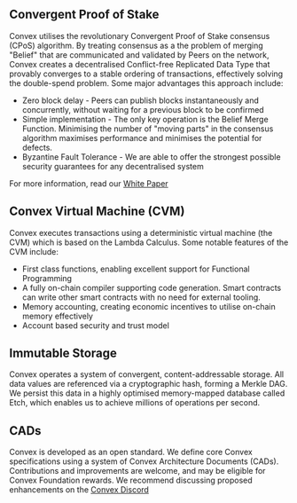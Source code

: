 ## Convergent Proof of Stake

Convex utilises the revolutionary Convergent Proof of Stake consensus (CPoS) algorithm. By treating consensus as a the problem of merging "Belief" that are communicated and validated by Peers on the network, Convex creates a decentralised Conflict-free Replicated Data Type that provably converges to a stable ordering of transactions, effectively solving the double-spend problem. Some major advantages this approach include:
- Zero block delay - Peers can publish blocks instantaneously and concurrently, without waiting for a previous block to be confirmed
- Simple implementation - The only key operation is the Belief Merge Function. Minimising the number of "moving parts" in the consensus algorithm maximises performance and minimises the potential for defects.
- Byzantine Fault Tolerance - We are able to offer the strongest possible security guarantees for any decentralised system

For more information, read our [White Paper](https://raw.githubusercontent.com/Convex-Dev/design/main/papers/convex-whitepaper.pdf)

## Convex Virtual Machine (CVM)

Convex executes transactions using a deterministic virtual machine (the CVM) which is based on the Lambda Calculus. Some notable features of the CVM include:
- First class functions, enabling excellent support for Functional Programming
- A fully on-chain compiler supporting code generation. Smart contracts can write other smart contracts with no need for external tooling.
- Memory accounting, creating economic incentives to utilise on-chain memory effectively
- Account based security and trust model

## Immutable Storage

Convex operates a system of convergent, content-addressable storage. All data values are referenced via a cryptographic hash, forming a Merkle DAG. We persist this data in a highly optimised memory-mapped database called Etch, which enables us to achieve millions of operations per second.

## CADs

Convex is developed as an open standard. We define core Convex specifications using a system of Convex Architecture Documents (CADs). Contributions and improvements are welcome, and may be eligible for Convex Foundation rewards. We recommend discussing proposed enhancements on the [Convex Discord](https://discord.com/invite/fsnCxEM)
